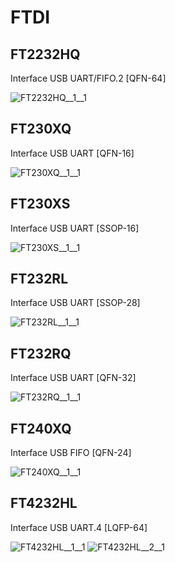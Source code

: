 # FTDI

## FT2232HQ
Interface USB UART/FIFO.2 [QFN-64]

![FT2232HQ__1__1](/images/FTDI__FT2232HQ__1__1.png?raw=true) 

## FT230XQ
Interface USB UART [QFN-16]

![FT230XQ__1__1](/images/FTDI__FT230XQ__1__1.png?raw=true) 

## FT230XS
Interface USB UART [SSOP-16]

![FT230XS__1__1](/images/FTDI__FT230XS__1__1.png?raw=true) 

## FT232RL
Interface USB UART [SSOP-28]

![FT232RL__1__1](/images/FTDI__FT232RL__1__1.png?raw=true) 

## FT232RQ
Interface USB UART [QFN-32]

![FT232RQ__1__1](/images/FTDI__FT232RQ__1__1.png?raw=true) 

## FT240XQ
Interface USB FIFO [QFN-24]

![FT240XQ__1__1](/images/FTDI__FT240XQ__1__1.png?raw=true) 

## FT4232HL
Interface USB UART.4 [LQFP-64]

![FT4232HL__1__1](/images/FTDI__FT4232HL__1__1.png?raw=true) 
![FT4232HL__2__1](/images/FTDI__FT4232HL__2__1.png?raw=true) 

